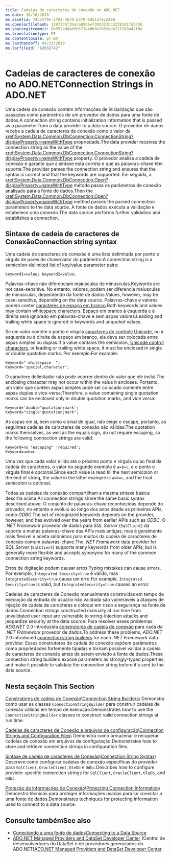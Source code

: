 ```yaml
---
title: Cadeias de caracteres de conexão no ADO.NET
ms.date: 10/10/2018
ms.assetid: 745c5f95-2f02-4674-b378-6d51a7ec2490
ms.openlocfilehash: 1197335f3ba2a09b6e7303d31bc32383d1fd3436
ms.sourcegitcommit: 9b552addadfb57fab0b9e7852ed4f1f1b8a42f8e
ms.translationtype: MT
ms.contentlocale: pt-BR
ms.lasthandoff: 04/23/2019
ms.locfileid: "62032742"
---
```

# <a name="connection-strings-in-adonet"></a><span data-ttu-id="25432-102">Cadeias de caracteres de conexão no ADO.NET</span><span class="sxs-lookup"><span data-stu-id="25432-102">Connection Strings in ADO.NET</span></span>

<span data-ttu-id="25432-103">Uma cadeia de conexão contém informações de inicialização que são passadas como parâmetros de um provedor de dados para uma fonte de dados.</span><span class="sxs-lookup"><span data-stu-id="25432-103">A connection string contains initialization information that is passed as a parameter from a data provider to a data source.</span></span> <span data-ttu-id="25432-104">O provedor de dados recebe a cadeia de caracteres de conexão como o valor da <xref:System.Data.Common.DbConnection.ConnectionString?displayProperty=nameWithType> propriedade.</span><span class="sxs-lookup"><span data-stu-id="25432-104">The data provider receives the connection string as the value of the <xref:System.Data.Common.DbConnection.ConnectionString?displayProperty=nameWithType> property.</span></span> <span data-ttu-id="25432-105">O provedor analisa a cadeia de conexão e garante que a sintaxe está correta e que as palavras-chave têm suporte.</span><span class="sxs-lookup"><span data-stu-id="25432-105">The provider parses the connection string and ensures that the syntax is correct and that the keywords are supported.</span></span> <span data-ttu-id="25432-106">Em seguida, a <xref:System.Data.Common.DbConnection.Open?displayProperty=nameWithType> método passa os parâmetros de conexão analisado para a fonte de dados.</span><span class="sxs-lookup"><span data-stu-id="25432-106">Then the <xref:System.Data.Common.DbConnection.Open?displayProperty=nameWithType> method passes the parsed connection parameters to the data source.</span></span> <span data-ttu-id="25432-107">A fonte de dados executa a validação e estabelece uma conexão.</span><span class="sxs-lookup"><span data-stu-id="25432-107">The data source performs further validation and establishes a connection.</span></span>

## <a name="connection-string-syntax"></a><span data-ttu-id="25432-108">Sintaxe de cadeia de caracteres de Conexão</span><span class="sxs-lookup"><span data-stu-id="25432-108">Connection string syntax</span></span>

<span data-ttu-id="25432-109">Uma cadeia de caracteres de conexão é uma lista delimitada por ponto e vírgula de pares de chave/valor do parâmetro:</span><span class="sxs-lookup"><span data-stu-id="25432-109">A connection string is a semicolon-delimited list of key/value parameter pairs:</span></span>

    keyword1=value; keyword2=value;

<span data-ttu-id="25432-110">Palavras-chave não diferenciam maiusculas de minúsculas.</span><span class="sxs-lookup"><span data-stu-id="25432-110">Keywords are not case-sensitive.</span></span> <span data-ttu-id="25432-111">No entanto, valores, podem ser diferencia maiusculas de minúsculas, dependendo da fonte de dados.</span><span class="sxs-lookup"><span data-stu-id="25432-111">Values, however, may be case-sensitive, depending on the data source.</span></span> <span data-ttu-id="25432-112">Palavras-chave e valores podem conter [caracteres de espaço em branco](https://en.wikipedia.org/wiki/Whitespace_character#Unicode).</span><span class="sxs-lookup"><span data-stu-id="25432-112">Both keywords and values may contain [whitespace characters](https://en.wikipedia.org/wiki/Whitespace_character#Unicode).</span></span> <span data-ttu-id="25432-113">Espaço em branco à esquerda e à direita será ignorado em palavras-chave e sem aspas valores.</span><span class="sxs-lookup"><span data-stu-id="25432-113">Leading and trailing white space is ignored in keywords and unquoted values.</span></span>

<span data-ttu-id="25432-114">Se um valor contém o ponto e vírgula [caracteres de controle Unicode](https://en.wikipedia.org/wiki/Unicode_control_characters), ou à esquerda ou à direita de espaço em branco, ela deve ser colocada entre aspas simples ou duplas.</span><span class="sxs-lookup"><span data-stu-id="25432-114">If a value contains the semicolon, [Unicode control characters](https://en.wikipedia.org/wiki/Unicode_control_characters), or leading or trailing white space, it must be enclosed in single or double quotation marks.</span></span> <span data-ttu-id="25432-115">Por exemplo:</span><span class="sxs-lookup"><span data-stu-id="25432-115">For example:</span></span>

    Keyword=" whitespace  ";
    Keyword='special;character';

<span data-ttu-id="25432-116">O caractere delimitador não pode ocorrer dentro do valor que ele inclui.</span><span class="sxs-lookup"><span data-stu-id="25432-116">The enclosing character may not occur within the value it encloses.</span></span> <span data-ttu-id="25432-117">Portanto, um valor que contém aspas simples pode ser colocado somente entre aspas duplas e vice-versa:</span><span class="sxs-lookup"><span data-stu-id="25432-117">Therefore, a value containing single quotation marks can be enclosed only in double quotation marks, and vice versa:</span></span>

    Keyword='double"quotation;mark';
    Keyword="single'quotation;mark";

<span data-ttu-id="25432-118">As aspas em si, bem como o sinal de igual, não exige o escape, portanto, as seguintes cadeias de caracteres de conexão são válidas:</span><span class="sxs-lookup"><span data-stu-id="25432-118">The quotation marks themselves, as well as the equals sign, do not require escaping, so the following connection strings are valid:</span></span>

    Keyword=no "escaping" 'required';
    Keyword=a=b=c

<span data-ttu-id="25432-119">Uma vez que cada valor é lido até o próximo ponto e vírgula ou ao final da cadeia de caracteres, o valor no segundo exemplo é `a=b=c`, e o ponto e vírgula final é opcional.</span><span class="sxs-lookup"><span data-stu-id="25432-119">Since each value is read till the next semicolon or the end of string, the value in the latter example is `a=b=c`, and the final semicolon is optional.</span></span>

<span data-ttu-id="25432-120">Todas as cadeias de conexão compartilham a mesma sintaxe básica descrita acima.</span><span class="sxs-lookup"><span data-stu-id="25432-120">All connection strings share the same basic syntax described above.</span></span> <span data-ttu-id="25432-121">O conjunto de palavras-chave reconhecidas depende do provedor, no entanto e evoluiu ao longo dos anos desde as primeiras APIs, como *ODBC*.</span><span class="sxs-lookup"><span data-stu-id="25432-121">The set of recognized keywords depends on the provider, however, and has evolved over the years from earlier APIs such as *ODBC*.</span></span> <span data-ttu-id="25432-122">O *.NET Framework* provedor de dados para *SQL Server* (`SqlClient`) dá suporte a muitas palavras-chave das APIs mais antigas, mas é geralmente mais flexível e aceita sinônimos para muitos da cadeia de caracteres de conexão comum palavras-chave.</span><span class="sxs-lookup"><span data-stu-id="25432-122">The *.NET Framework* data provider for *SQL Server* (`SqlClient`) supports many keywords from older APIs, but is generally more flexible and accepts synonyms for many of the common connection string keywords.</span></span>

<span data-ttu-id="25432-123">Erros de digitação podem causar erros.</span><span class="sxs-lookup"><span data-stu-id="25432-123">Typing mistakes can cause errors.</span></span> <span data-ttu-id="25432-124">Por exemplo, `Integrated Security=true` é válido, mas `IntegratedSecurity=true` causa um erro.</span><span class="sxs-lookup"><span data-stu-id="25432-124">For example, `Integrated Security=true` is valid, but `IntegratedSecurity=true` causes an error.</span></span>

<span data-ttu-id="25432-125">Cadeias de caracteres de Conexão manualmente construídas em tempo de execução da entrada do usuário não validada são vulneráveis a ataques de injeção de cadeia de caracteres e colocar em risco a segurança na fonte de dados.</span><span class="sxs-lookup"><span data-stu-id="25432-125">Connection strings constructed manually at run time from unvalidated user input are vulnerable to string-injection attacks and jeopardize security at the data source.</span></span> <span data-ttu-id="25432-126">Para resolver esses problemas *ADO.NET* 2.0 introduzida [construtores de cadeia de conexão](../../../../docs/framework/data/adonet/connection-string-builders.md) para cada *do .NET Framework* provedor de dados.</span><span class="sxs-lookup"><span data-stu-id="25432-126">To address these problems, *ADO.NET* 2.0 introduced [connection string builders](../../../../docs/framework/data/adonet/connection-string-builders.md) for each *.NET Framework* data provider.</span></span> <span data-ttu-id="25432-127">Esses construtores de cadeia de conexão expõem parâmetros como propriedades fortemente tipadas e tornam possível validar a cadeia de caracteres de conexão antes de serem enviado à fonte de dados.</span><span class="sxs-lookup"><span data-stu-id="25432-127">These connection string builders expose parameters as strongly-typed properties, and make it possible to validate the connection string before it's sent to the data source.</span></span>

## <a name="in-this-section"></a><span data-ttu-id="25432-128">Nesta seção</span><span class="sxs-lookup"><span data-stu-id="25432-128">In This Section</span></span>

<span data-ttu-id="25432-129">[Construtores de cadeia de Conexão](../../../../docs/framework/data/adonet/connection-string-builders.md)\\</span><span class="sxs-lookup"><span data-stu-id="25432-129">[Connection String Builders](../../../../docs/framework/data/adonet/connection-string-builders.md)\\</span></span>
<span data-ttu-id="25432-130">Demonstra como usar as classes `ConnectionStringBuilder` para construir cadeias de conexão válidas em tempo de execução.</span><span class="sxs-lookup"><span data-stu-id="25432-130">Demonstrates how to use the `ConnectionStringBuilder` classes to construct valid connection strings at run time.</span></span>

<span data-ttu-id="25432-131">[Cadeias de caracteres de Conexão e arquivos de configuração](../../../../docs/framework/data/adonet/connection-strings-and-configuration-files.md)\\</span><span class="sxs-lookup"><span data-stu-id="25432-131">[Connection Strings and Configuration Files](../../../../docs/framework/data/adonet/connection-strings-and-configuration-files.md)\\</span></span>
<span data-ttu-id="25432-132">Demonstra como armazenar e recuperar cadeias de conexão em arquivos de configuração.</span><span class="sxs-lookup"><span data-stu-id="25432-132">Demonstrates how to store and retrieve connection strings in configuration files.</span></span>

<span data-ttu-id="25432-133">[Sintaxe de cadeia de caracteres de Conexão](../../../../docs/framework/data/adonet/connection-string-syntax.md)\\</span><span class="sxs-lookup"><span data-stu-id="25432-133">[Connection String Syntax](../../../../docs/framework/data/adonet/connection-string-syntax.md)\\</span></span>
<span data-ttu-id="25432-134">Descreve como configurar cadeias de conexão específicas do provedor para `SqlClient`, `OracleClient`, `OleDb` e `Odbc`.</span><span class="sxs-lookup"><span data-stu-id="25432-134">Describes how to configure provider-specific connection strings for `SqlClient`, `OracleClient`, `OleDb`, and `Odbc`.</span></span>

<span data-ttu-id="25432-135">[Proteção de informações de Conexão](../../../../docs/framework/data/adonet/protecting-connection-information.md)\\</span><span class="sxs-lookup"><span data-stu-id="25432-135">[Protecting Connection Information](../../../../docs/framework/data/adonet/protecting-connection-information.md)\\</span></span>
<span data-ttu-id="25432-136">Demonstra técnicas para proteger informações usadas para se conectar a uma fonte de dados.</span><span class="sxs-lookup"><span data-stu-id="25432-136">Demonstrates techniques for protecting information used to connect to a data source.</span></span>

## <a name="see-also"></a><span data-ttu-id="25432-137">Consulte também</span><span class="sxs-lookup"><span data-stu-id="25432-137">See also</span></span>

- [<span data-ttu-id="25432-138">Conectando a uma fonte de dados</span><span class="sxs-lookup"><span data-stu-id="25432-138">Connecting to a Data Source</span></span>](/cpp/data/odbc/connecting-to-a-data-source)
- <span data-ttu-id="25432-139">[ADO.NET Managed Providers and DataSet Developer Center](https://go.microsoft.com/fwlink/?LinkId=217917) (Central de desenvolvedores do DataSet e de provedores gerenciados do ADO.NET)</span><span class="sxs-lookup"><span data-stu-id="25432-139">[ADO.NET Managed Providers and DataSet Developer Center](https://go.microsoft.com/fwlink/?LinkId=217917)</span></span>
